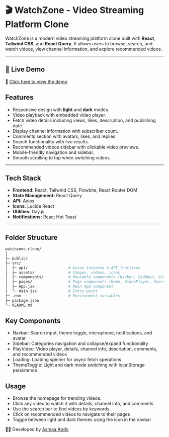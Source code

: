 # 🎬 WatchZone - Video Streaming Platform Clone

WatchZone is a modern video streaming platform clone built with **React**, **Tailwind CSS**, and **React Query**. It allows users to browse, search, and watch videos, view channel information, and explore recommended videos.

---
## 🚀 Live Demo 
🔗 [Click here to view the demo](https://watchzone-asmaa.netlify.app/) 


## Features

- Responsive design with **light** and **dark** modes.
- Video playback with embedded video player.
- Fetch video details including views, likes, description, and publishing date.
- Display channel information with subscriber count.
- Comments section with avatars, likes, and replies.
- Search functionality with live results.
- Recommended videos sidebar with clickable video previews.
- Mobile-friendly navigation and sidebar.
- Smooth scrolling to top when switching videos.

---

## Tech Stack

- **Frontend:** React, Tailwind CSS, Flowbite, React Router DOM
- **State Management:** React Query
- **API:** Axios
- **Icons:** Lucide React
- **Utilities:** Day.js
- **Notifications:** React Hot Toast

---

## Folder Structure

   ```bash
watchzone-clone/
│
├─ public/                 
├─ src/
│  ├─ api/                  # Axios instance & API functions
│  ├─ assets/               # Images, videos, icons
│  ├─ components/           # Reusable components (Navbar, Sidebar, VideoCard, etc.)
│  ├─ pages/                # Page components (Home, VideoPlayer, SearchResults)             
│  ├─ App.jsx               # Main App component
│  └─ main.jsx              # Entry point
├─ .env                     # Environment variables
├─ package.json
└─ README.md
 ```

## Key Components
- Navbar: Search input, theme toggle, microphone, notifications, and avatar
- Sidebar: Categories navigation and collapse/expand functionality
- PlayVideo: Video player, details, channel info, description, comments, and recommended videos
- Loading: Loading spinner for async fetch operations
- ThemeToggle: Light and dark mode switching with localStorage persistence

## Usage
- Browse the homepage for trending videos.
- Click any video to watch it with details, channel info, and comments
- Use the search bar to find videos by keywords.
- Click on recommended videos to navigate to their pages
- Toggle between light and dark themes using the icon in the navbar

👩‍💻 Developed by [Asmaa Abdo](https://github.com/asmaa-abdo22) 




